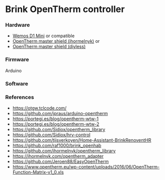 # Brink OpenTherm controller

### Hardware
- [Wemos D1 Mini](https://www.wemos.cc/en/latest/d1/d1_mini.html) or compatible
- [OpenTherm master shield (ihormelnyk)](https://ihormelnyk.com/opentherm_adapter) or
- [OpenTherm master shield (diyless)](https://diyless.com/product/master-opentherm-shield)

### Firmware
Arduino

### Software

### References
- https://otgw.tclcode.com/
- https://github.com/jpraus/arduino-opentherm
- https://portegi.es/blog/opentherm-wtw-1
- https://portegi.es/blog/opentherm-wtw-2
- https://github.com/Sidiox/opentherm_library
- https://github.com/Sidiox/hrv-control
- https://github.com/tijsverkoyen/Home-Assistant-BrinkRenoventHR
- https://github.com/raf1000/brink_openhab
- https://github.com/ihormelnyk/opentherm_library
- https://ihormelnyk.com/opentherm_adapter
- https://github.com/Jeroen88/EasyOpenTherm
- https://www.opentherm.eu/wp-content/uploads/2016/06/OpenTherm-Function-Matrix-v1_0.xls